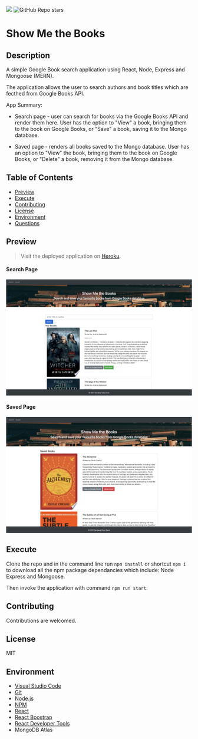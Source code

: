 ![](https://img.shields.io/badge/license-MIT-Green) ![GitHub Repo stars](https://img.shields.io/github/stars/rubybassi?style=social)

# Show Me the Books

## Description
A simple Google Book search application using React, Node, Express and Mongoose (MERN).

The application allows the user to search authors and book titles which are fecthed from Google Books API. 

App Summary:
* Search page - user can search for books via the Google Books API and render them here. User has the option to "View" a book, bringing them to the book on Google Books, or "Save" a book, saving it to the Mongo database.

* Saved page - renders all books saved to the Mongo database. User has an option to "View" the book, bringing them to the book on Google Books, or "Delete" a book, removing it from the Mongo database.

## Table of Contents
- [Preview](#Preview)
- [Execute](#Execute)
- [Contributing](#Contributing)
- [License](#License)
- [Environment](#Environment)
- [Questions](#Questions)

## Preview

> Visit the deployed application on [Heroku](https://showmethebooksapp.herokuapp.com/).

#### Search Page
![Homepage](client/public/search.png)

#### Saved Page
![Demo](client/public/saved.png)

## Execute
Clone the repo and in the command line run `npm install` or shortcut `npm i` to download all the npm package dependancies which include: Node Express and Mongoose.

Then invoke the application with command `npm run start`.

## Contributing
Contributions are welcomed.

## License
MIT

## Environment
* [Visual Studio Code](https://code.visualstudio.com/)
* [Git](https://git-scm.com/book/en/v2/Getting-Started-Installing-Git)
* [Node.js](https://nodejs.org/en/)
* [NPM](https://www.npmjs.com/)
* [React](https://reactjs.org/)
* [React Boostrap](https://react-bootstrap.github.io/)
* [React Developer Tools](https://chrome.google.com/webstore/detail/react-developer-tools/fmkadmapgofadopljbjfkapdkoienihi?hl=en)
* MongoDB Atlas